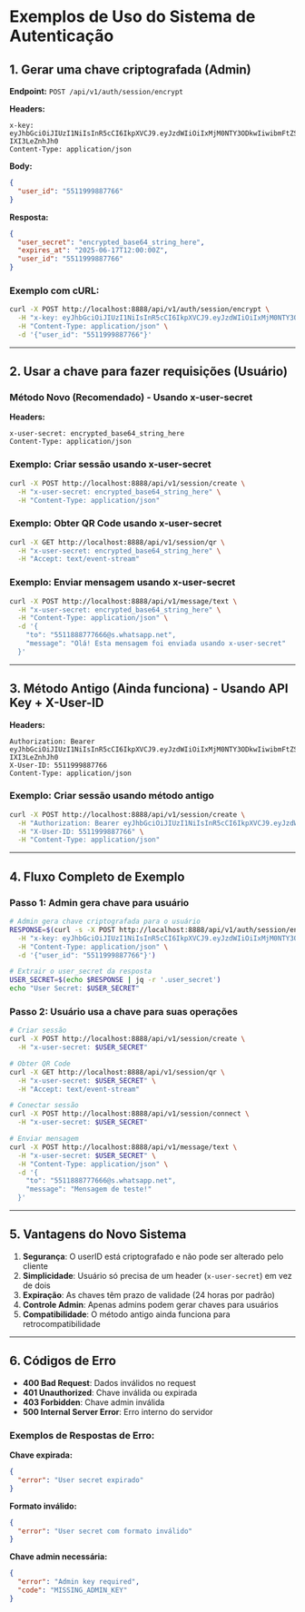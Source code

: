 # Exemplos de Uso do Sistema de Autenticação

## 1. Gerar uma chave criptografada (Admin)

**Endpoint:** `POST /api/v1/auth/session/encrypt`

**Headers:**
```
x-key: eyJhbGciOiJIUzI1NiIsInR5cCI6IkpXVCJ9.eyJzdWIiOiIxMjM0NTY3ODkwIiwibmFtZSI6IkpvaG4gRG9lIiwiaWF0IjoxNTE2MjM5MDIyfQ.2PKmc4CNZgH3nGJP380pD5LszqdyMx-IXI3LeZnhJh0
Content-Type: application/json
```

**Body:**
```json
{
  "user_id": "5511999887766"
}
```

**Resposta:**
```json
{
  "user_secret": "encrypted_base64_string_here",
  "expires_at": "2025-06-17T12:00:00Z",
  "user_id": "5511999887766"
}
```

### Exemplo com cURL:
```bash
curl -X POST http://localhost:8888/api/v1/auth/session/encrypt \
  -H "x-key: eyJhbGciOiJIUzI1NiIsInR5cCI6IkpXVCJ9.eyJzdWIiOiIxMjM0NTY3ODkwIiwibmFtZSI6IkpvaG4gRG9lIiwiaWF0IjoxNTE2MjM5MDIyfQ.2PKmc4CNZgH3nGJP380pD5LszqdyMx-IXI3LeZnhJh0" \
  -H "Content-Type: application/json" \
  -d '{"user_id": "5511999887766"}'
```

---

## 2. Usar a chave para fazer requisições (Usuário)

### Método Novo (Recomendado) - Usando x-user-secret

**Headers:**
```
x-user-secret: encrypted_base64_string_here
Content-Type: application/json
```

### Exemplo: Criar sessão usando x-user-secret
```bash
curl -X POST http://localhost:8888/api/v1/session/create \
  -H "x-user-secret: encrypted_base64_string_here" \
  -H "Content-Type: application/json"
```

### Exemplo: Obter QR Code usando x-user-secret
```bash
curl -X GET http://localhost:8888/api/v1/session/qr \
  -H "x-user-secret: encrypted_base64_string_here" \
  -H "Accept: text/event-stream"
```

### Exemplo: Enviar mensagem usando x-user-secret
```bash
curl -X POST http://localhost:8888/api/v1/message/text \
  -H "x-user-secret: encrypted_base64_string_here" \
  -H "Content-Type: application/json" \
  -d '{
    "to": "5511888777666@s.whatsapp.net",
    "message": "Olá! Esta mensagem foi enviada usando x-user-secret"
  }'
```

---

## 3. Método Antigo (Ainda funciona) - Usando API Key + X-User-ID

**Headers:**
```
Authorization: Bearer eyJhbGciOiJIUzI1NiIsInR5cCI6IkpXVCJ9.eyJzdWIiOiIxMjM0NTY3ODkwIiwibmFtZSI6IkpvaG4gRG9lIiwiaWF0IjoxNTE2MjM5MDIyfQ.2PKmc4CNZgH3nGJP380pD5LszqdyMx-IXI3LeZnhJh0
X-User-ID: 5511999887766
Content-Type: application/json
```

### Exemplo: Criar sessão usando método antigo
```bash
curl -X POST http://localhost:8888/api/v1/session/create \
  -H "Authorization: Bearer eyJhbGciOiJIUzI1NiIsInR5cCI6IkpXVCJ9.eyJzdWIiOiIxMjM0NTY3ODkwIiwibmFtZSI6IkpvaG4gRG9lIiwiaWF0IjoxNTE2MjM5MDIyfQ.2PKmc4CNZgH3nGJP380pD5LszqdyMx-IXI3LeZnhJh0" \
  -H "X-User-ID: 5511999887766" \
  -H "Content-Type: application/json"
```

---

## 4. Fluxo Completo de Exemplo

### Passo 1: Admin gera chave para usuário
```bash
# Admin gera chave criptografada para o usuário
RESPONSE=$(curl -s -X POST http://localhost:8888/api/v1/auth/session/encrypt \
  -H "x-key: eyJhbGciOiJIUzI1NiIsInR5cCI6IkpXVCJ9.eyJzdWIiOiIxMjM0NTY3ODkwIiwibmFtZSI6IkpvaG4gRG9lIiwiaWF0IjoxNTE2MjM5MDIyfQ.2PKmc4CNZgH3nGJP380pD5LszqdyMx-IXI3LeZnhJh0" \
  -H "Content-Type: application/json" \
  -d '{"user_id": "5511999887766"}')

# Extrair o user_secret da resposta
USER_SECRET=$(echo $RESPONSE | jq -r '.user_secret')
echo "User Secret: $USER_SECRET"
```

### Passo 2: Usuário usa a chave para suas operações
```bash
# Criar sessão
curl -X POST http://localhost:8888/api/v1/session/create \
  -H "x-user-secret: $USER_SECRET"

# Obter QR Code
curl -X GET http://localhost:8888/api/v1/session/qr \
  -H "x-user-secret: $USER_SECRET" \
  -H "Accept: text/event-stream"

# Conectar sessão
curl -X POST http://localhost:8888/api/v1/session/connect \
  -H "x-user-secret: $USER_SECRET"

# Enviar mensagem
curl -X POST http://localhost:8888/api/v1/message/text \
  -H "x-user-secret: $USER_SECRET" \
  -H "Content-Type: application/json" \
  -d '{
    "to": "5511888777666@s.whatsapp.net",
    "message": "Mensagem de teste!"
  }'
```

---

## 5. Vantagens do Novo Sistema

1. **Segurança**: O userID está criptografado e não pode ser alterado pelo cliente
2. **Simplicidade**: Usuário só precisa de um header (`x-user-secret`) em vez de dois
3. **Expiração**: As chaves têm prazo de validade (24 horas por padrão)
4. **Controle Admin**: Apenas admins podem gerar chaves para usuários
5. **Compatibilidade**: O método antigo ainda funciona para retrocompatibilidade

---

## 6. Códigos de Erro

- **400 Bad Request**: Dados inválidos no request
- **401 Unauthorized**: Chave inválida ou expirada
- **403 Forbidden**: Chave admin inválida
- **500 Internal Server Error**: Erro interno do servidor

### Exemplos de Respostas de Erro:

**Chave expirada:**
```json
{
  "error": "User secret expirado"
}
```

**Formato inválido:**
```json
{
  "error": "User secret com formato inválido"
}
```

**Chave admin necessária:**
```json
{
  "error": "Admin key required",
  "code": "MISSING_ADMIN_KEY"
}
```
